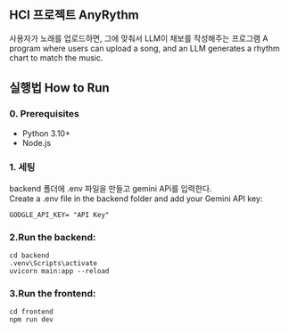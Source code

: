 ## HCI 프로젝트 AnyRythm
사용자가 노래를 업로드하면, 그에 맞춰서 LLM이 채보를 작성해주는 프로그램
A program where users can upload a song, and an LLM generates a rhythm chart to match the music.

## 실행법 How to Run
### 0. Prerequisites
- Python 3.10+
- Node.js 
### 1. 세팅
backend 폴더에 .env 파일을 만들고 gemini APi를 입력한다.<br>
Create a .env file in the backend folder and add your Gemini API key:<br>
```
GOOGLE_API_KEY= "API Key"
```

### 2.Run the backend:<br>
```
cd backend
.venv\Scripts\activate
uvicorn main:app --reload
```

### 3.Run the frontend:<br>
```
cd frontend
npm run dev
```

